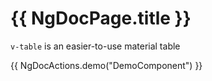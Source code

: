 # {{ NgDocPage.title }}

`v-table` is an easier-to-use material table

{{ NgDocActions.demo("DemoComponent") }}
